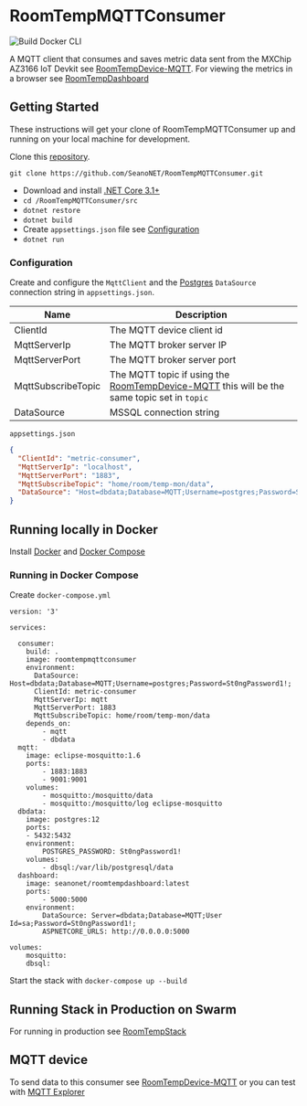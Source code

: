 # RoomTempMQTTConsumer
![Build Docker CLI](https://github.com/SeanoNET/RoomTempMQTTConsumer/workflows/Build%20Docker%20CLI/badge.svg)

A MQTT client that consumes and saves metric data sent from the MXChip AZ3166 IoT Devkit see [RoomTempDevice-MQTT](https://github.com/SeanoNET/RoomTempDevice-MQTT). For viewing the metrics in a browser see [RoomTempDashboard](https://github.com/SeanoNET/RoomTempDashboard/)

## Getting Started

These instructions will get your clone of RoomTempMQTTConsumer up and running on your local machine for development.

Clone this [repository](https://github.com/SeanoNET/RoomTempMQTTConsumer).

`git clone https://github.com/SeanoNET/RoomTempMQTTConsumer.git`

- Download and install [.NET Core 3.1+](https://dotnet.microsoft.com/download) 
- `cd /RoomTempMQTTConsumer/src`
- `dotnet restore`
- `dotnet build`
- Create `appsettings.json` file see [Configuration](#configuration) 
- `dotnet run`

### Configuration

Create and configure the `MqttClient` and the [Postgres](https://www.postgresql.org/) `DataSource` connection string in `appsettings.json`.

| Name|Description|
|---|---|
| ClientId | The MQTT device client id|
| MqttServerIp | The MQTT broker server IP|
| MqttServerPort | The MQTT broker server port|
| MqttSubscribeTopic | The MQTT topic if using the [RoomTempDevice-MQTT](https://github.com/SeanoNET/RoomTempDevice-MQTT) this will be the same topic set in `topic`|
| DataSource | MSSQL connection string |

`appsettings.json`
```JSON
{
  "ClientId": "metric-consumer",
  "MqttServerIp": "localhost",
  "MqttServerPort": "1883",
  "MqttSubscribeTopic": "home/room/temp-mon/data",
  "DataSource": "Host=dbdata;Database=MQTT;Username=postgres;Password=St0ngPassword1!;"
}
```
## Running locally in Docker

Install [Docker](https://docs.docker.com/get-docker/) and [Docker Compose](https://docs.docker.com/compose/install/)

### Running in Docker Compose

Create `docker-compose.yml`

```
version: '3'

services:

  consumer:
    build: .
    image: roomtempmqttconsumer
    environment:
      DataSource: Host=dbdata;Database=MQTT;Username=postgres;Password=St0ngPassword1!;
      ClientId: metric-consumer
      MqttServerIp: mqtt
      MqttServerPort: 1883
      MqttSubscribeTopic: home/room/temp-mon/data
    depends_on:
        - mqtt
        - dbdata
  mqtt:
    image: eclipse-mosquitto:1.6
    ports:
        - 1883:1883
        - 9001:9001
    volumes:
        - mosquitto:/mosquitto/data
        - mosquitto:/mosquitto/log eclipse-mosquitto
  dbdata:
    image: postgres:12
    ports:
    - 5432:5432
    environment:
        POSTGRES_PASSWORD: St0ngPassword1!
    volumes:
        - dbsql:/var/lib/postgresql/data
  dashboard:
    image: seanonet/roomtempdashboard:latest
    ports:
        - 5000:5000
    environment:
        DataSource: Server=dbdata;Database=MQTT;User Id=sa;Password=St0ngPassword1!;
        ASPNETCORE_URLS: http://0.0.0.0:5000

volumes:
    mosquitto:
    dbsql:
```

Start the stack with `docker-compose up --build`

## Running Stack in Production on Swarm

For running in production see [RoomTempStack](https://github.com/SeanoNET/RoomTempStack)


## MQTT device

To send data to this consumer see [RoomTempDevice-MQTT](https://github.com/SeanoNET/RoomTempDevice-MQTT) or you can test with [MQTT Explorer](http://mqtt-explorer.com/)